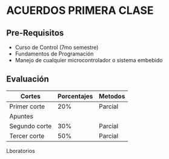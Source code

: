 # ACUERDOS PRIMERA CLASE
## Pre-Requisitos
* Curso de Control (7mo semestre)
* Fundamentos de Programación
* Manejo de cualquier microcontrolador o sistema embebido
## Evaluación
|Cortes        |Porcentajes|Metodos   |
|--------------|-----------|----------|
|Primer corte  | 20%       |Parcial   |
                            Apuntes   |
|Segundo corte | 30%       |Parcial   |   
|Tercer corte  | 50%       |Parcial   | 

Lboratorios 
